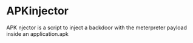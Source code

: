 # APKinjector
APK njector is a script to inject a backdoor with the meterpreter payload inside an application.apk 
